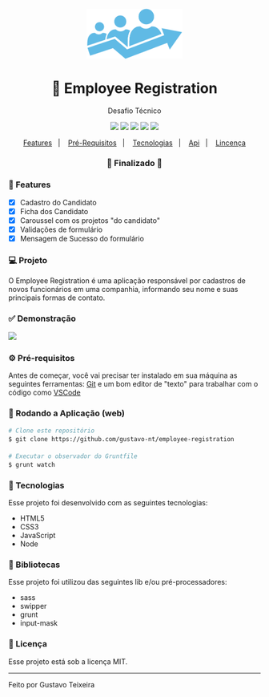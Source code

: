<h4 align="center">
  <img src="https://github.com/gustavo-nt/employee-registration/blob/master/public/assets/employee.png" alt="logo" height="100"/>
</h4>

<h1 align="center">
    💼 Employee Registration 
</h1>

<p align="center">Desafio Técnico</p>

<p align="center">
  <img src="https://img.shields.io/static/v1?label=html&message=5.0&color=61DAFB&logo=html" />
  <img src="https://img.shields.io/static/v1?label=css&message=3.0&color=0088CC&logo=css" />
  <img src="https://img.shields.io/static/v1?label=js&message=ES6&color=yellow&logo=javascript" />
  <img src="https://img.shields.io/badge/last%20commit-april-blue" />
  <img src="https://img.shields.io/badge/license-MIT-success"/>
</p>

<p align="center">
  <a href="#-features">Features</a>&nbsp;&nbsp;&nbsp;|&nbsp;&nbsp;&nbsp;
  <a href="#-pré-requisitos">Pré-Requisitos</a>&nbsp;&nbsp;&nbsp;|&nbsp;&nbsp;&nbsp;
  <a href="#-tecnologias">Tecnologias</a>&nbsp;&nbsp;&nbsp;|&nbsp;&nbsp;&nbsp;
  <a href="#-api">Api</a>&nbsp;&nbsp;&nbsp;|&nbsp;&nbsp;&nbsp;
  <a href="#-licença">Lincença</a>
</p>

<h3 align="center"> 
🚧  Finalizado  🚧
</h3>

### 📎 Features 

- [x] Cadastro do Candidato
- [x] Ficha dos Candidato
- [x] Caroussel com os projetos "do candidato"
- [x] Validações de formulário
- [x] Mensagem de Sucesso do formulário

### 💻 Projeto

O Employee Registration é uma aplicação responsável por cadastros de novos funcionários em uma companhia, informando seu nome e suas principais formas de contato.

### ✅ Demonstração
<img src="https://github.com/gustavo-nt/employee-registration-next/blob/master/src/assets/home.png" />

### ⚙ Pré-requisitos

Antes de começar, você vai precisar ter instalado em sua máquina as seguintes ferramentas:
[Git](https://git-scm.com) e um bom editor de "texto" para trabalhar com o código como [VSCode](https://code.visualstudio.com/)

### 📗 Rodando a Aplicação (web)

```bash
# Clone este repositório
$ git clone https://github.com/gustavo-nt/employee-registration

# Executar o observador do Gruntfile
$ grunt watch
```

### 🚀 Tecnologias

Esse projeto foi desenvolvido com as seguintes tecnologias:

- HTML5
- CSS3
- JavaScript
- Node

### 📕 Bibliotecas

Esse projeto foi utilizou das seguintes lib e/ou pré-processadores:

- sass
- swipper
- grunt
- input-mask

### 📝 Licença

Esse projeto está sob a licença MIT.

<hr/>

Feito por Gustavo Teixeira

